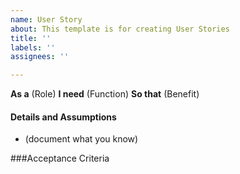 ```yaml
---
name: User Story
about: This template is for creating User Stories
title: ''
labels: ''
assignees: ''

---
```


**As a** (Role)
**I need** (Function)
**So that** (Benefit)

#### Details and Assumptions
* (document what you know)

###Acceptance Criteria
